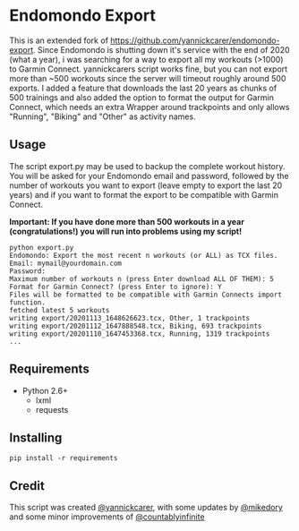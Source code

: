 # Endomondo Export

This is an extended fork of https://github.com/yannickcarer/endomondo-export. Since Endomondo is shutting down it's service with the end of 2020 (what a year), i was searching for a way to export all my workouts (>1000) to Garmin Connect. yannickcarers script works fine, but you can not export more than ~500 workouts since the server will timeout roughly around 500 exports. I added a feature that downloads the last 20 years as chunks of 500 trainings and also added the option to format the output for Garmin Connect, which needs an extra <Track> Wrapper around trackpoints and only allows "Running", "Biking" and "Other" as activity names.

## Usage

The script export.py may be used to backup the complete workout history. You will be asked for your Endomondo email and password, followed by the number of workouts you want to export (leave empty to export the last 20 years) and if you want to format the export to be compatible with Garmin Connect.

**Important: If you have done more than 500 workouts in a year (congratulations!) you will run into problems using my script!**

```shell
python export.py
Endomondo: Export the most recent n workouts (or ALL) as TCX files.
Email: mymail@yourdomain.com
Password: 
Maximum number of workouts n (press Enter download ALL OF THEM): 5
Format for Garmin Connect? (press Enter to ignore): Y
Files will be formatted to be compatible with Garmin Connects import function.
fetched latest 5 workouts
writing export/20201113_1648626623.tcx, Other, 1 trackpoints
writing export/20201112_1647888548.tcx, Biking, 693 trackpoints
writing export/20201110_1647453368.tcx, Running, 1319 trackpoints
...
```

## Requirements


- Python 2.6+
    - lxml
    - requests


## Installing

```shell
pip install -r requirements
```

## Credit

This script was created [@yannickcarer](https://github.com/yannickcarer), with some updates by [@mikedory](https://github.com/mikedory) and some minor improvements of [@countablyinfinite](https://github.com/countablyinfinite)

